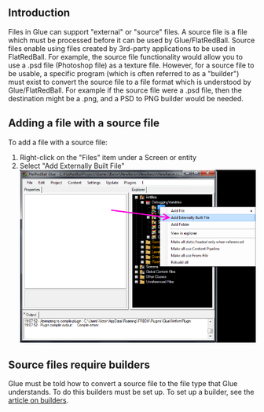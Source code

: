 ## Introduction

Files in Glue can support "external" or "source" files. A source file is a file which must be processed before it can be used by Glue/FlatRedBall. Source files enable using files created by 3rd-party applications to be used in FlatRedBall. For example, the source file functionality would allow you to use a .psd file (Photoshop file) as a texture file. However, for a source file to be usable, a specific program (which is often referred to as a "builder") must exist to convert the source file to a file format which is understood by Glue/FlatRedBall. For example if the source file were a .psd file, then the destination might be a .png, and a PSD to PNG builder would be needed.

## Adding a file with a source file

To add a file with a source file:

1.  Right-click on the "Files" item under a Screen or entity
2.  Select "Add Externally Built File"![AddExternallyBuiltFile.png](/media/migrated_media-AddExternallyBuiltFile.png)

## Source files require builders

Glue must be told how to convert a source file to the file type that Glue understands. To do this builders must be set up. To set up a builder, see the [article on builders](/frb/docs/index.php?title=Glue:Reference:Menu:Settings:File_Build_Tools.md "Glue:Reference:Menu:Settings:File Build Tools").
